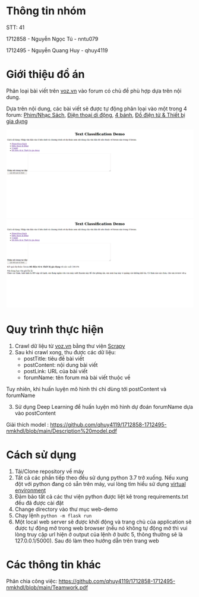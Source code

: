 # Thông tin nhóm
STT: 41

1712858 - Nguyễn Ngọc Tú - nntu079

1712495 - Nguyễn Quang Huy - qhuy4119

# Giới thiệu đồ án

Phân loại bài viết trên [voz.vn](https://voz.vn) vào forum có chủ đề phù hợp dựa trên nội dung.

Dựa trên nội dung, các bài viết sẽ được tự động phân loại vào một trong 4 forum: [Phim/Nhạc Sách](https://voz.vn/f/phim-nhac-sach.65/), [Điện thoại di động](https://voz.vn/f/dien-thoai-di-dong.76/), [4 bánh](https://voz.vn/f/4-banh.38/), [Đồ điện tử & Thiết bị gia dụng](https://voz.vn/f/do-dien-tu-thiet-bi-gia-dung.10/)

![Trang chủ](https://github.com/qhuy4119/1712858-1712495-nmkhdl/blob/main/images/index%20page.png)
![Trang kết quả](https://github.com/qhuy4119/1712858-1712495-nmkhdl/blob/main/images/result%20page.png)

# Quy trình thực hiện
1. Crawl dữ liệu từ [voz.vn](https://voz.vn) bằng thư viện [Scrapy](https://scrapy.org)  
2. Sau khi crawl xong, thu được các dữ liệu:
	- postTitle: tiêu đề bài viết
	- postContent: nội dung bài viết
	- postLink: URL của bài viết
	- forumName: tên forum mà bài viết thuộc về

Tuy nhiên, khi huấn luyện mô hình thì chỉ dùng tới postContent và forumName

3. Sử dụng Deep Learning để huấn luyện mô hình dự đoán forumName dựa vào postContent

Giải thích model : https://github.com/qhuy4119/1712858-1712495-nmkhdl/blob/main/Description%20model.pdf

# Cách sử dụng
1. Tải/Clone repository về máy
2. Tất cả các phần tiếp theo đều sử dụng python 3.7 trở xuống. Nếu xung đột với python đang có sẵn trên máy, vui lòng tìm hiểu sử dụng [virtual environment](https://realpython.com/python-virtual-environments-a-primer/)
3. Đảm bảo tất cả các thư viện python được liệt kê trong requirements.txt đều đã được cài đặt 
4. Change directory vào thư mục web-demo
5. Chạy lệnh `python -m flask run`
6. Một local web server sẽ được khởi động và trang chủ của application sẽ được tự động mở trong web browser (nếu nó không tự động mở thì vui lòng truy cập url hiện ở output của lệnh ở bước 5, thông thường sẽ là 127.0.0.1/5000). Sau đó làm theo hướng dẫn trên trang web

# Các thông tin khác
Phân chia công việc: https://github.com/qhuy4119/1712858-1712495-nmkhdl/blob/main/Teamwork.pdf
